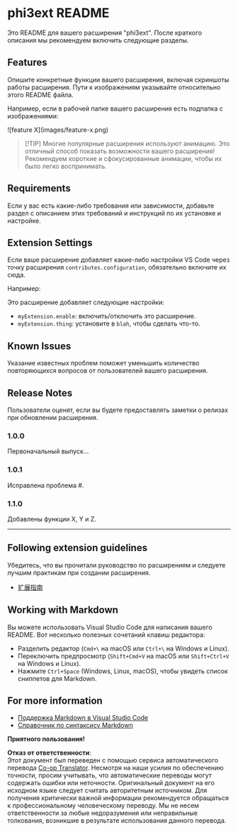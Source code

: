 <!--
CO_OP_TRANSLATOR_METADATA:
{
  "original_hash": "be0b2937160c486180ded27e4f14adeb",
  "translation_date": "2025-07-16T16:51:18+00:00",
  "source_file": "code/07.Lab/01/Apple/phi3ext/README.md",
  "language_code": "ru"
}
-->
# phi3ext README

Это README для вашего расширения "phi3ext". После краткого описания мы рекомендуем включить следующие разделы.

## Features

Опишите конкретные функции вашего расширения, включая скриншоты работы расширения. Пути к изображениям указывайте относительно этого README файла.

Например, если в рабочей папке вашего расширения есть подпапка с изображениями:

\!\[feature X\]\(images/feature-x.png\)

> [!TIP] Многие популярные расширения используют анимацию. Это отличный способ показать возможности вашего расширения! Рекомендуем короткие и сфокусированные анимации, чтобы их было легко воспринимать.

## Requirements

Если у вас есть какие-либо требования или зависимости, добавьте раздел с описанием этих требований и инструкций по их установке и настройке.

## Extension Settings

Если ваше расширение добавляет какие-либо настройки VS Code через точку расширения `contributes.configuration`, обязательно включите их сюда.

Например:

Это расширение добавляет следующие настройки:

* `myExtension.enable`: включить/отключить это расширение.
* `myExtension.thing`: установите в `blah`, чтобы сделать что-то.

## Known Issues

Указание известных проблем поможет уменьшить количество повторяющихся вопросов от пользователей вашего расширения.

## Release Notes

Пользователи оценят, если вы будете предоставлять заметки о релизах при обновлении расширения.

### 1.0.0

Первоначальный выпуск...

### 1.0.1

Исправлена проблема #.

### 1.1.0

Добавлены функции X, Y и Z.

---

## Following extension guidelines

Убедитесь, что вы прочитали руководство по расширениям и следуете лучшим практикам при создании расширения.

* [扩展指南](https://code.visualstudio.com/api/references/extension-guidelines?WT.mc_id=aiml-137032-kinfeylo)

## Working with Markdown

Вы можете использовать Visual Studio Code для написания вашего README. Вот несколько полезных сочетаний клавиш редактора:

* Разделить редактор (`Cmd+\` на macOS или `Ctrl+\` на Windows и Linux).
* Переключить предпросмотр (`Shift+Cmd+V` на macOS или `Shift+Ctrl+V` на Windows и Linux).
* Нажмите `Ctrl+Space` (Windows, Linux, macOS), чтобы увидеть список сниппетов для Markdown.

## For more information

* [Поддержка Markdown в Visual Studio Code](http://code.visualstudio.com/docs/languages/markdown?WT.mc_id=aiml-137032-kinfeylo)
* [Справочник по синтаксису Markdown](https://help.github.com/articles/markdown-basics/)

**Приятного пользования!**

**Отказ от ответственности**:  
Этот документ был переведен с помощью сервиса автоматического перевода [Co-op Translator](https://github.com/Azure/co-op-translator). Несмотря на наши усилия по обеспечению точности, просим учитывать, что автоматические переводы могут содержать ошибки или неточности. Оригинальный документ на его исходном языке следует считать авторитетным источником. Для получения критически важной информации рекомендуется обращаться к профессиональному человеческому переводу. Мы не несем ответственности за любые недоразумения или неправильные толкования, возникшие в результате использования данного перевода.